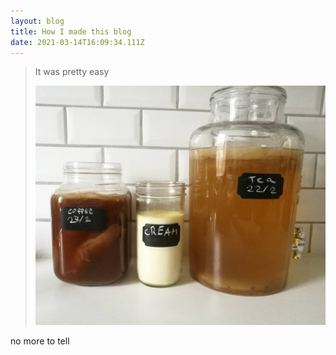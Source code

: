 ```yaml
---
layout: blog
title: How I made this blog
date: 2021-03-14T16:09:34.111Z
---
```

> It was pretty easy
>
> ![](/images/uploads/17077114_1286305458116357_610698719758647296_n.jpg)

no more to tell
